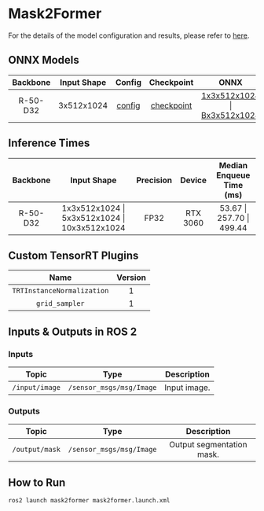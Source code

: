 # Mask2Former

For the details of the model configuration and results, please refer to [here](https://github.com/open-mmlab/mmsegmentation/tree/main/configs/mask2former).

## ONNX Models

| Backbone | Input Shape |                                                                Config                                                                |                                                                                             Checkpoint                                                                                              |                                                                                                 ONNX                                                                                                 | Precision |
| :------: | :---------: | :----------------------------------------------------------------------------------------------------------------------------------: | :-------------------------------------------------------------------------------------------------------------------------------------------------------------------------------------------------: | :--------------------------------------------------------------------------------------------------------------------------------------------------------------------------------------------------: | :-------: |
| R-50-D32 | 3x512x1024  | [config](https://github.com/open-mmlab/mmsegmentation/blob/main/configs/mask2former/mask2former_r50_8xb2-90k_cityscapes-512x1024.py) | [checkpoint](https://download.openmmlab.com/mmsegmentation/v0.5/mask2former/mask2former_r50_8xb2-90k_cityscapes-512x1024/mask2former_r50_8xb2-90k_cityscapes-512x1024_20221202_140802-ffd9d750.pth) | [1x3x512x1024](https://drive.google.com/uc?export=download&id=1eR-VWLxYBgwYoMvhpDfXeMmW_8e2dD-n) \| [Bx3x512x1024](https://drive.google.com/uc?export=download&id=1tjMjyD8VRG2bokpmPgD4PTAdoPhDxYIw) |   FP32    |

## Inference Times

| Backbone |                  Input Shape                  | Precision |  Device  | Median Enqueue Time (ms)  |
| :------: | :-------------------------------------------: | :-------: | :------: | :-----------------------: |
| R-50-D32 | 1x3x512x1024 \| 5x3x512x1024 \| 10x3x512x1024 |   FP32    | RTX 3060 | 53.67 \| 257.70 \| 499.44 |

## Custom TensorRT Plugins

|            Name            | Version |
| :------------------------: | :-----: |
| `TRTInstanceNormalization` |    1    |
|       `grid_sampler`       |    1    |

## Inputs & Outputs in ROS 2

### Inputs

|     Topic      |           Type           | Description  |
| :------------: | :----------------------: | :----------: |
| `/input/image` | `/sensor_msgs/msg/Image` | Input image. |

### Outputs

|     Topic      |           Type           |        Description        |
| :------------: | :----------------------: | :-----------------------: |
| `/output/mask` | `/sensor_msgs/msg/Image` | Output segmentation mask. |

## How to Run

```shell
ros2 launch mask2former mask2former.launch.xml
```
